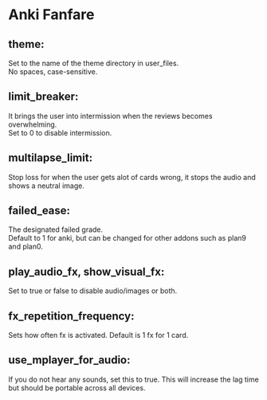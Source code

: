 # Anki Fanfare

## theme:
Set to the name of the theme directory in user_files.  
No spaces, case-sensitive.

## limit_breaker:
It brings the user into intermission when the reviews becomes overwhelming.  
Set to 0 to disable intermission.

## multilapse_limit:
Stop loss for when the user gets alot of cards wrong, it stops the audio and shows a neutral image.

## failed_ease:
The designated failed grade.  
Default to 1 for anki, but can be changed for other addons such as plan9 and plan0.

## play_audio_fx, show_visual_fx:
Set to true or false to disable audio/images or both.

## fx_repetition_frequency:
Sets how often fx is activated. Default is 1 fx for 1 card.

## use_mplayer_for_audio:
If you do not hear any sounds, set this to true. This will increase the lag time but should be portable across all devices.  


